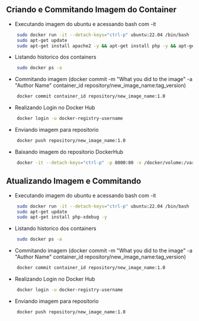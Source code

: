 ## Criando e Commitando Imagem do Container
- Executando imagem do ubuntu e acessando bash com -it
```bash
    sudo docker run -it --detach-keys="ctrl-p" ubuntu:22.04 /bin/bash
    sudo apt-get update
    sudo apt-get install apache2 -y && apt-get install php -y && apt-get install php-xdebug -y
```

- Listando historico dos containers
```bash
    sudo docker ps -a
```

- Commitando imagem (docker commit -m "What you did to the image" -a "Author Name" container_id repository/new_image_name:tag_version)
```bash
    docker commit container_id repository/new_image_name:1.0
```

- Realizando Login no Docker Hub
```bash
    docker login -u docker-registry-username
```

- Enviando imagem para repositorio
```bash
    docker push repository/new_image_name:1.0
```

- Baixando imagem do repositorio DockerHub
```bash
    docker -it --detach-keys="ctrl-p" -p 8000:80 -v /docker/volume:/var/www/html repository/new_image_name:1.0
```

## Atualizando Imagem e Commitando
- Executando imagem do ubuntu e acessando bash com -it
```bash
    sudo docker run -it --detach-keys="ctrl-p" ubuntu:22.04 /bin/bash
    sudo apt-get update
    sudo apt-get install php-xdebug -y
```

- Listando historico dos containers
```bash
    sudo docker ps -a
```

- Commitando imagem (docker commit -m "What you did to the image" -a "Author Name" container_id repository/new_image_name:tag_version)
```bash
    docker commit container_id repository/new_image_name:1.0
```

- Realizando Login no Docker Hub
```bash
    docker login -u docker-registry-username
```

- Enviando imagem para repositorio
```bash
    docker push repository/new_image_name:1.0
```